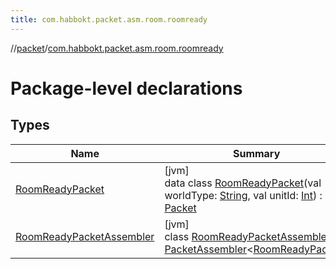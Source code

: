 ```yaml
---
title: com.habbokt.packet.asm.room.roomready
---
```

//[packet](../../index.html)/[com.habbokt.packet.asm.room.roomready](index.html)



# Package-level declarations



## Types


| Name | Summary |
|---|---|
| [RoomReadyPacket](-room-ready-packet/index.html) | [jvm]<br>data class [RoomReadyPacket](-room-ready-packet/index.html)(val worldType: [String](https://kotlinlang.org/api/latest/jvm/stdlib/kotlin/-string/index.html), val unitId: [Int](https://kotlinlang.org/api/latest/jvm/stdlib/kotlin/-int/index.html)) : [Packet](../../../api/api/com.habbokt.api.packet/-packet/index.html) |
| [RoomReadyPacketAssembler](-room-ready-packet-assembler/index.html) | [jvm]<br>class [RoomReadyPacketAssembler](-room-ready-packet-assembler/index.html) : [PacketAssembler](../../../api/api/com.habbokt.api.packet/-packet-assembler/index.html)&lt;[RoomReadyPacket](-room-ready-packet/index.html)&gt; |

